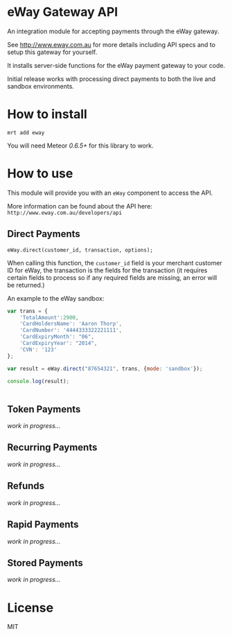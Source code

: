 eWay Gateway API
================

An integration module for accepting payments through the eWay gateway. 

See http://www.eway.com.au for more details including API specs and to setup this gateway for yourself.

It installs server-side functions for the eWay payment gateway to your code.

Initial release works with processing direct payments to both the live and sandbox environments.

How to install
==============

`mrt add eway`

You will need Meteor _0.6.5+_ for this library to work.

How to use
==========

This module will provide you with an `eWay` component to access the API.

More information can be found about the API here: `http://www.eway.com.au/developers/api`

## Direct Payments

`eWay.direct(customer_id, transaction, options);`

When calling this function, the `customer_id` field is your merchant customer ID for eWay, the transaction is the fields for the transaction (it requires certain fields to process so if any required fields are missing, an error will be returned.)

An example to the eWay sandbox:
```js
var trans = {
	'TotalAmount':2900,
    'CardHoldersName': 'Aaron Thorp', 
    'CardNumber': '4444333322221111',
    'CardExpiryMonth': "06",
    'CardExpiryYear': "2014", 
    'CVN': '123'
};

var result = eWay.direct("87654321", trans, {mode: 'sandbox'});

console.log(result);
		
```

## Token Payments
*work in progress...*

## Recurring Payments
*work in progress...*

## Refunds
*work in progress...*

## Rapid Payments
*work in progress...*

## Stored Payments
*work in progress...*

License
=======

MIT
